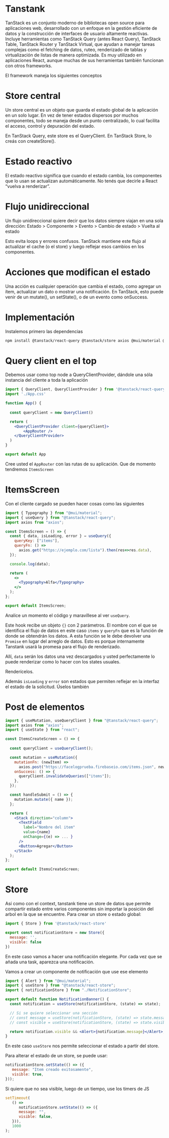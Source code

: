 # Tanstank

TanStack es un conjunto moderno de bibliotecas open source para aplicaciones web, desarrollado con un enfoque en la gestión eficiente de datos y la construcción de interfaces de usuario altamente reactivas. Incluye herramientas como TanStack Query (antes React Query), TanStack Table, TanStack Router y TanStack Virtual, que ayudan a manejar tareas complejas como el fetching de datos, ruteo, renderizado de tablas y virtualización de listas de manera optimizada. Es muy utilizado en aplicaciones React, aunque muchas de sus herramientas también funcionan con otros frameworks.

El framework maneja los siguientes conceptos

# Store central

Un store central es un objeto que guarda el estado global de la aplicación en un solo lugar.
En vez de tener estados dispersos por muchos componentes, todo se maneja desde un punto centralizado, lo cual facilita el acceso, control y depuración del estado.

En TanStack Query, este store es el QueryClient.
En TanStack Store, lo creás con createStore().


# Estado reactivo

El estado reactivo significa que cuando el estado cambia, los componentes que lo usan se actualizan automáticamente.
No tenés que decirle a React “vuelva a renderizar”.


# Flujo unidireccional

Un flujo unidireccional quiere decir que los datos siempre viajan en una sola dirección:
Estado > Componente > Evento > Cambio de estado > Vuelta al estado

Esto evita loops y errores confusos.
TanStack mantiene este flujo al actualizar el cache (o el store) y luego reflejar esos cambios en los componentes.


# Acciones que modifican el estado

Una acción es cualquier operación que cambia el estado, como agregar un ítem, actualizar un dato o mostrar una notificación.
En TanStack, esto puede venir de un mutate(), un setState(), o de un evento como onSuccess.

# Implementación

Instalemos primero las dependencias

```bash
npm install @tanstack/react-query @tanstack/store axios @mui/material @emotion/react @emotion/styled
```


# Query client en el top

Debemos usar como top node a QueryClientProvider, dándole una sóla instancia del cliente a toda la aplicación

```jsx
import { QueryClient, QueryClientProvider } from '@tanstack/react-query'
import './App.css'

function App() {
  
  const queryClient = new QueryClient()

  return (
    <QueryClientProvider client={queryClient}>
        <AppRouter />
    </QueryClientProvider>
  )
}

export default App
```

Cree usted el `AppRouter` con las rutas de su aplicación. Que de momento tendremos `ItemsScreen`


# ItemsScreen

Con el cliente cargado se pueden hacer cosas como las siguientes

```jsx
import { Typography } from "@mui/material";
import { useQuery } from "@tanstack/react-query";
import axios from "axios";

const ItemsScreen = () => {
  const { data, isLoading, error } = useQuery({
    queryKey: ["items"],
    queryFn: () =>
      axios.get("https://ejemplo.com/lista").then(res=>res.data),
  });

  console.log(data);

  return (
    <>
      <Typography>Alfa</Typography>
    </>
  );
};

export default ItemsScreen;
```

Analice un momento el código y maravíllese al ver `useQuery`.

Este hook recibe un objeto `{}` con 2 parámetros. El nombre con el que se identifica el flujo de datos en este caso `items` y `queryFn` que es la función de donde se obtendrán los datos. A esta función se le debe devolver una `Promise` en lugar del arreglo de datos. Esto es porque internamente Tanstank usará la promesa para el flujo de renderizado.

Allí, `data` serán los datos una vez descargados y usted perfectamente lo puede renderizar como lo hacer con los states usuales.

Renderícelos.

Además `isLoading` y `error` son estados que permiten reflejar en la interfaz el estado de la solicitud. Úselos también


# Post de elementos



```jsx
import { useMutation, useQueryClient } from "@tanstack/react-query";
import axios from "axios";
import { useState } from "react";

const ItemsCreateScreen = () => {
  
  const queryClient = useQueryClient();

  const mutation = useMutation({
    mutationFn: (newItem) =>
      axios.post("https://facelogprueba.firebaseio.com/items.json", newItem),
    onSuccess: () => {
      queryClient.invalidateQueries(["items"]);
    },
  });

  const handleSubmit = () => {
    mutation.mutate({ name });
  };

  return (
    <Stack direction="column">
      <TextField
        label="Nombre del item"
        value={name}
        onChange={(e) => ... }
      />
      <Button>Agregar</Button>
    </Stack>
  );
};

export default ItemsCreateScreen;
```

# Store

Así como con el context, tanstank tiene un store de datos que permite compartir estado entre varios componentes sin importar la posición del arbol en la que se encuentre. Para crear un store o estado global:

```jsx
import { Store } from '@tanstack/react-store'

export const notificationStore = new Store({
  message: '',
  visible: false
})
```

En este caso vamos a hacer una notificación elegante. Por cada vez que se añada una task, aparezca una notificación.

Vamos a crear un componente de notificación que use ese elemento

```jsx
import { Alert } from "@mui/material";
import { useStore } from "@tanstack/react-store";
import { notificationStore } from "./NotificationStore";

export default function NotificationBanner() {
  const notification = useStore(notificationStore, (state) => state);

  // Si se quiere seleccionar una sección
  // const message = useStore(notificationStore, (state) => state.message);
  // const visible = useStore(notificationStore, (state) => state.visible);

  return notification.visible && <Alert>{notification.message}</Alert>;
}
```

En este caso `useStore` nos permite seleccionar el estado a partir del store.

Para alterar el estado de un store, se puede usar:

```jsx
notificationStore.setState(() => ({
   message: "Item creado exitosamente",
   visible: true,
}));
```

Si quiere que no sea visible, luego de un tiempo, use los timers de JS

```jsx
setTimeout(
   () =>
      notificationStore.setState(() => ({
      message: "",
      visible: false,
   })),
   1000
);
```





